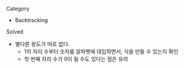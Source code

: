 Category
* Backtracking

Solved
* 별다른 왕도가 따로 없다.
  * 1의 자리 수부터 숫자를 알파벳에 대입하면서, 식을 만들 수 있는지 확인
  * 첫 번째 자리 수가 0이 될 수도 있다는 점은 유의

